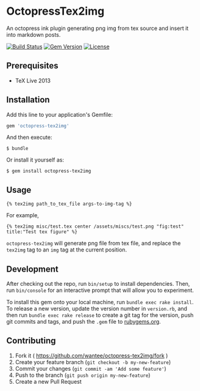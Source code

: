 # OctopressTex2img

An octopress ink plugin generating png img from tex source and insert it into markdown posts.

[![Build Status](https://travis-ci.org/wantee/octopress-tex2img.svg)](https://travis-ci.org/wantee/octopress-tex2img)
[![Gem Version](https://badge.fury.io/rb/octopress-tex2img.svg)](http://badge.fury.io/rb/octopress-tex2img)
[![License](http://img.shields.io/:license-mit-blue.svg)](https://github.com/wantee/octopress-tex2img/blob/master/LICENSE.txt)

## Prerequisites
* TeX Live 2013

## Installation

Add this line to your application's Gemfile:

```ruby
gem 'octopress-tex2img'
```

And then execute:

    $ bundle

Or install it yourself as:

    $ gem install octopress-tex2img

## Usage

```
{% tex2img path_to_tex_file args-to-img-tag %}
```

For example,

```
{% tex2img misc/test.tex center /assets/miscs/test.png "fig:test" title:"Test tex figure" %}
```

`octopress-tex2img` will generate png file from tex file, and replace the `tex2img` tag to an `img` tag at the current position.

## Development

After checking out the repo, run `bin/setup` to install dependencies. Then, run `bin/console` for an interactive prompt that will allow you to experiment.

To install this gem onto your local machine, run `bundle exec rake install`. To release a new version, update the version number in `version.rb`, and then run `bundle exec rake release` to create a git tag for the version, push git commits and tags, and push the `.gem` file to [rubygems.org](https://rubygems.org).

## Contributing

1. Fork it ( https://github.com/wantee/octopress-tex2img/fork )
2. Create your feature branch (`git checkout -b my-new-feature`)
3. Commit your changes (`git commit -am 'Add some feature'`)
4. Push to the branch (`git push origin my-new-feature`)
5. Create a new Pull Request
